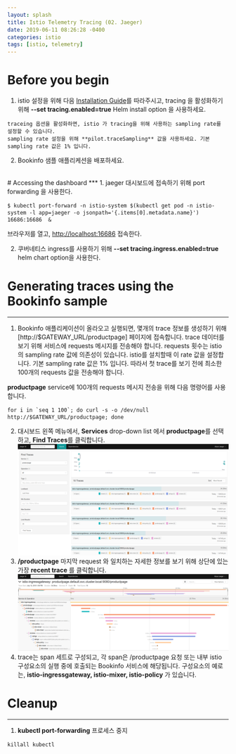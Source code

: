 ```yaml
---
layout: splash
title: Istio Telemetry Tracing (02. Jaeger)
date: 2019-06-11 08:26:28 -0400
categories: istio
tags: [istio, telemetry]
---
```


# Before you begin
1. istio 설정을 위해 다음 [Installation Guide](https://istio.io/docs/setup/kubernetes/install/helm/)를 따라주시고,
tracing 을 활성화하기 위해 **--set tracing.enabled=true** Helm install option 을 사용하세요.

```
traceing 옵션을 활성화하면, istio 가 tracing을 위해 사용하는 sampling rate를 설정할 수 있습니다.
sampling rate 설정을 위해 **pilot.traceSampling** 값을 사용하세요. 기본 sampling rate 값은 1% 입니다.
```

2. Bookinfo 샘플 애플리케션을 배포하세요.

<br>
# Accessing the dashboard
***
1. jaeger 대시보드에 접속하기 위해 port forwarding 을 사용한다.

```
$ kubectl port-forward -n istio-system $(kubectl get pod -n istio-system -l app=jaeger -o jsonpath='{.items[0].metadata.name}') 16686:16686  &
```

브라우저를 열고, [http://localhost:16686](http://localhost:16686) 접속한다.

2. 쿠버네티스 ingress를 사용하기 위해 **--set tracing.ingress.enabled=true** helm chart option을 사용한다.
# Generating traces using the Bookinfo sample
***
1. Bookinfo 애플리케이션이 올라오고 실행되면, 몇개의 trace 정보를 생성하기 위해 [http://$GATEWAY_URL/productpage] 페이지에 접속합니다.
trace 데이터를 보기 위해 서비스에 requests 메시지를 전송해야 합니다. requests 횟수는 istio 의 sampling rate 값에 의존성이 있습니다.
istio를 설치할때 이 rate 값을 설정합니다. 기본 sampling rate 값은 1% 입니다. 따라서 첫 trace를 보기 전에 최소한 100개의 requests 값을 전송해야 합니다.

**productpage** service에 100개의 requests 메시지 전송을 위해 다음 명령어를 사용합니다.
```
for i in `seq 1 100`; do curl -s -o /dev/null http://$GATEWAY_URL/productpage; done
```
2. 대시보드 왼쪽 메뉴에서, **Services** drop-down list 에서 **productpage**를 선택하고, **Find Traces**를 클릭합니다.
![istio-tracing-list](assets/images/istio/istio-tracing-list.png)
3. **/productpage** 마지막 request 와 일치하는 자세한 정보를 보기 위해 상단에 있는 가장 **recent trace** 를 클릭합니다.
![istio-tracing-details](assets/images/istio/istio-tracing-details.png)
4. trace는 span 세트로 구성되고, 각 span은 /productpage 요청 또는 내부 istio 구성요소의 실행 중에 호출되는 Bookinfo 서비스에 해당됩니다.
구성요소의 예로는, **istio-ingressgateway, istio-mixer, istio-policy** 가 있습니다.


# Cleanup
***
1. **kubectl port-forwarding** 프로세스 중지
```
killall kubectl
```
